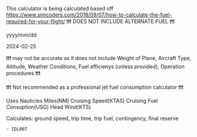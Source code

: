 This calculator is being calculated based off https://www.simcoders.com/2018/09/07/how-to-calculate-the-fuel-required-for-your-flight/
❗❗❗ DOES NOT INCLUDE ALTERNATE FUEL ❗❗❗


yyyy/mm/dd


2024-02-25

❗❗❗ may not be accurate as it does not include Weight of Plane, Aircraft Type, Altitude, Weather Conditions, Fuel efficienys (unless provided), Operation procedures ❗❗❗


❗❗❗ Not recommended as a professional jet fuel consumption calculator ❗❗❗

Uses Nauticles Miles(NM)
     Cruising Speed(KTAS)
     Cruising Fuel Consuption(USG)
     Head Wind(KTS)

Calculates: ground speed, trip time, trip fuel, contingency, final reserve

    - IDL007
